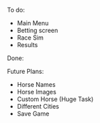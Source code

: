 To do:
- Main Menu
- Betting screen
- Race Sim
- Results

Done: 


Future Plans:
- Horse Names 
- Horse Images
- Custom Horse (Huge Task)
- Different Cities 
- Save Game